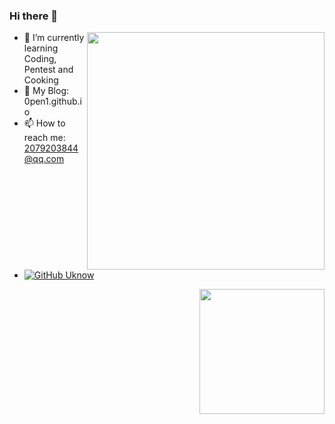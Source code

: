 ### Hi there 👋

<!--
**0pen1/0pen1** is a ✨ _special_ ✨ repository because its `README.md` (this file) appears on your GitHub profile.

Here are some ideas to get you started:

- 🔭 I’m currently working on ...
- 🌱 I’m currently learning ...
- 👯 I’m looking to collaborate on ...
- 🤔 I’m looking for help with ...
- 💬 Ask me about ...
- 📫 How to reach me: ...
- 😄 Pronouns: ...
- ⚡ Fun fact: ...
-->

<img align='right' src="https://github-readme-stats.vercel.app/api?username=0pen1&show_icons=true&theme=radical" width="380">

- 🌱 I’m currently learning Coding, Pentest and Cooking
- 👀 My Blog: 0pen1.github.io
- 📫 How to reach me: 2079203844@qq.com
- [![GitHub Uknow](https://img.shields.io/github/followers/0pen1?label=follower%20github&style=flat-square)](https://github.com/0pen1)

<img align='right' src="https://profile-counter.glitch.me/0pen1/count.svg" width="200">
